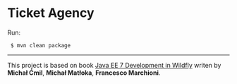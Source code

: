 # Ticket Agency

Run:
```
 $ mvn clean package
```

---
This project is based on book [Java EE 7 Development in Wildfly](https://www.packtpub.com/application-development/java-ee-7-development-wildfly) writen by **Michał Ćmil**, **Michał Matłoka**, **Francesco Marchioni**.
